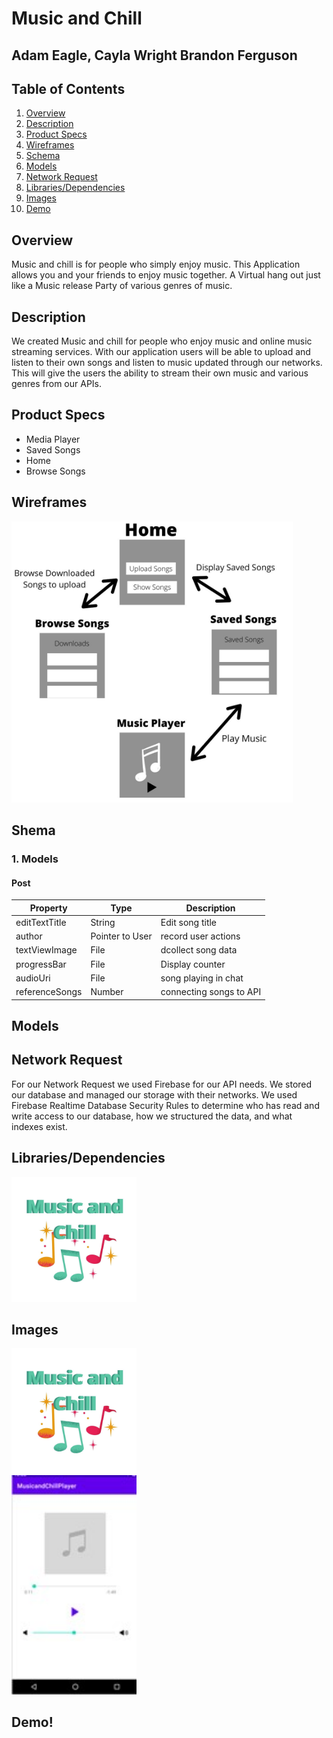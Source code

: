 
# Music and Chill
## Adam Eagle, Cayla Wright Brandon Ferguson

## Table of Contents
1. [Overview](#Overview)
1. [Description](#Description)
1. [Product Specs](#Schema)
1. [Wireframes ](#Wireframes)
1. [Schema](#Schema)
1. [Models](#Schema)
1. [Network Request](#Schema)
1. [Libraries/Dependencies](#Schema)
1. [Images](#Images)
1. [Demo](#Demo)

## Overview
Music and chill is  for people who simply enjoy music. This Application allows you and your friends to enjoy music together. A Virtual hang out just like a Music release Party of various genres of music.

## Description 
We created Music and chill for people who enjoy music and online music streaming services. With our application users will be able to upload and listen to their own songs and listen to music updated through our networks. This will give the users the ability to stream their own music and various genres from our APIs. 

## Product Specs
- Media Player 
- Saved Songs 
- Home 
- Browse Songs


## Wireframes 
<img src="Framework.jpg" width=450><br>

## Shema 
### 1. Models 

#### Post

   | Property      | Type     | Description |
   | ------------- | -------- | ------------|
   | editTextTitle      | String   | Edit song title |
   | author        | Pointer to User| record user actions |
   | textViewImage        | File| dcollect song data |
   | progressBar         | File     | Display counter |
   | audioUri         | File     | song playing in chat |
   | referenceSongs    | Number   | connecting songs to API 


## Models 

## Network Request 
For our Network Request we used Firebase for our API needs. We stored our database and managed our storage with their networks. We used Firebase Realtime Database Security Rules to determine who has read and write access to our database, how we structured the data, and what indexes exist.



## Libraries/Dependencies 
<img src="logo.jpg" width=200><br>

## Images
<img src="logo.jpg" width=200><br>
<img src="mediaplayer.jpg" width=200><br>

## Demo!


